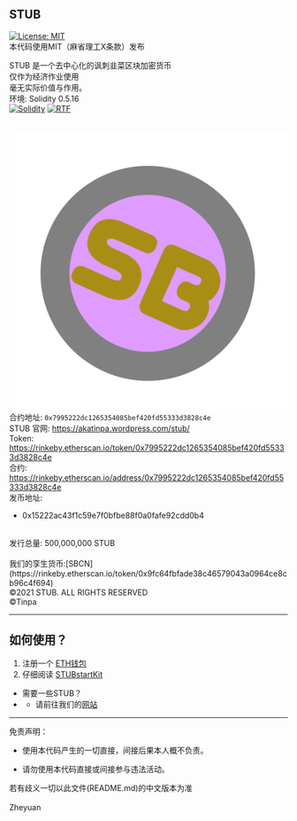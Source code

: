 ## STUB
[![License: MIT](https://img.shields.io/badge/License-MIT-yellow.svg)](https://opensource.org/licenses/MIT)<br>
本代码使用MIT（麻省理工X条款）发布<br>


STUB 是一个去中心化的讽刺韭菜区块加密货币<br>
仅作为经济作业使用<br>
毫无实际价值与作用。<br>
环境: Solidity 0.5.16<br>
[![Solidity](https://img.shields.io/badge/language-Solidity-AA6746.svg)](https://github.com/ethereum/solidity)
[![RTF](https://img.shields.io/badge/language-RTF-ccc.svg)](http://download.microsoft.com/download/5/d/d/5dd33fdf-91f5-496d-9884-0a0b0ee698bb/%5BMS-OXRTFEX%5D.pdf)<br>
<br>


![STUB](https://raw.githubusercontent.com/Tinpa/STUB/main/STUB.png)<br>
合约地址: `0x7995222dc1265354085bef420fd55333d3828c4e`<br>
STUB 官网: https://akatinpa.wordpress.com/stub/<br>
Token: https://rinkeby.etherscan.io/token/0x7995222dc1265354085bef420fd55333d3828c4e<br>
合约: https://rinkeby.etherscan.io/address/0x7995222dc1265354085bef420fd55333d3828c4e<br>
发币地址: <br>
* 0x15222ac43f1c59e7f0bfbe88f0a0fafe92cdd0b4
<br>
发行总量: 500,000,000 STUB<br>
<br>
我们的孪生货币:[SBCN](https://rinkeby.etherscan.io/token/0x9fc64fbfade38c46579043a0964ce8cb96c4f694) <br>
©2021 STUB. ALL RIGHTS RESERVED<br>
©Tinpa<br>

****
## 如何使用？
1. 注册一个 [ETH钱包](https://ethereum.org/wallets/)<br>
2. 仔细阅读 [STUBstartKit](https://github.com/Tinpa/STUB/blob/main/STUBstartKit.png)<br>

* 需要一些STUB？<br>
* * 请前往我们的[网站](https://akatinpa.wordpress.com/stub)<br>



****

免责声明：

* 使用本代码产生的一切直接，间接后果本人概不负责。

* 请勿使用本代码直接或间接参与违法活动。

若有歧义一切以此文件(README.md)的中文版本为准<br>
<br>
Zheyuan
